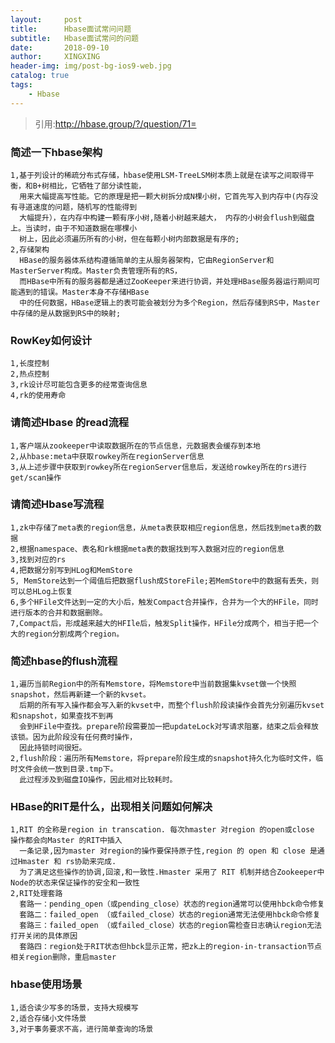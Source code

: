```yaml
---
layout:     post
title:      Hbase面试常问问题
subtitle:   Hbase面试常问的问题
date:       2018-09-10
author:     XINGXING
header-img: img/post-bg-ios9-web.jpg
catalog: true
tags:
    - Hbase
---
```


>
>引用:http://hbase.group/?/question/71=
> 

### 简述一下hbase架构
    1,基于列设计的稀疏分布式存储，hbase使用LSM-TreeLSM树本质上就是在读写之间取得平衡，和B+树相比，它牺牲了部分读性能，
      用来大幅提高写性能。它的原理是把一颗大树拆分成N棵小树，它首先写入到内存中(内存没有寻道速度的问题，随机写的性能得到
      大幅提升），在内存中构建一颗有序小树,随着小树越来越大， 内存的小树会flush到磁盘上。当读时，由于不知道数据在哪棵小
      树上，因此必须遍历所有的小树，但在每颗小树内部数据是有序的;
    2,存储架构
      HBase的服务器体系结构遵循简单的主从服务器架构，它由RegionServer和MasterServer构成。Master负责管理所有的RS，
      而HBase中所有的服务器都是通过ZooKeeper来进行协调，并处理HBase服务器运行期间可能遇到的错误。Master本身不存储HBase
      中的任何数据，HBase逻辑上的表可能会被划分为多个Region，然后存储到RS中，Master中存储的是从数据到RS中的映射;
      
 ### RowKey如何设计
    1,长度控制
    2,热点控制
    3,rk设计尽可能包含更多的经常查询信息
    4,rk的使用寿命
    
###  请简述Hbase 的read流程
    1,客户端从zookeeper中读取数据所在的节点信息，元数据表会缓存到本地
    2,从hbase:meta中获取rowkey所在regionServer信息
    3,从上述步骤中获取到rowkey所在regionServer信息后，发送给rowkey所在的rs进行get/scan操作
    
### 请简述Hbase写流程
    1,zk中存储了meta表的region信息，从meta表获取相应region信息，然后找到meta表的数据
    2,根据namespace、表名和rk根据meta表的数据找到写入数据对应的region信息
    3,找到对应的rs
    4,把数据分别写到HLog和MemStore
    5, MemStore达到一个阈值后把数据flush成StoreFile;若MemStore中的数据有丢失，则可以总HLog上恢复
    6,多个HFile文件达到一定的大小后，触发Compact合并操作，合并为一个大的HFile，同时进行版本的合并和数据删除。
    7,Compact后，形成越来越大的HFIle后，触发Split操作，HFile分成两个，相当于把一个大的region分割成两个region。

### 简述hbase的flush流程
    1,遍历当前Region中的所有Memstore，将Memstore中当前数据集kvset做一个快照snapshot，然后再新建一个新的kvset。
      后期的所有写入操作都会写入新的kvset中，而整个flush阶段读操作会首先分别遍历kvset和snapshot，如果查找不到再
      会到HFile中查找。prepare阶段需要加一把updateLock对写请求阻塞，结束之后会释放该锁。因为此阶段没有任何费时操作，
      因此持锁时间很短。
    2,flush阶段：遍历所有Memstore，将prepare阶段生成的snapshot持久化为临时文件，临时文件会统一放到目录.tmp下。
      此过程涉及到磁盘IO操作，因此相对比较耗时。

### HBase的RIT是什么，出现相关问题如何解决
    1,RIT 的全称是region in transcation. 每次hmaster 对region 的open或close 操作都会向Master 的RIT中插入
      一条记录,因为master 对region的操作要保持原子性,region 的 open 和 close 是通过Hmaster 和 rs协助来完成.
      为了满足这些操作的协调,回滚,和一致性.Hmaster 采用了 RIT 机制并结合Zookeeper中Node的状态来保证操作的安全和一致性
    2,RIT处理套路
      套路一：pending_open（或pending_close）状态的region通常可以使用hbck命令修复
      套路二：failed_open （或failed_close）状态的region通常无法使用hbck命令修复
      套路三：failed_open （或failed_close）状态的region需检查日志确认region无法打开关闭的具体原因
      套路四：region处于RIT状态但hbck显示正常，把zk上的region-in-transaction节点相关region删除，重启master
        
### hbase使用场景
    1,适合读少写多的场景，支持大规模写
    2,适合存储小文件场景
    3,对于事务要求不高，进行简单查询的场景
    
  




    
